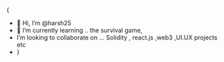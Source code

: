 {
- 👋 Hi, I’m @harsh25
- 🌱 I’m currently learning .. the survival game,
- I’m looking to collaborate on ... Solidity , react.js ,web3 ,UI.UX projects etc
- }

<!---
harsh2569/harsh2569 is a ✨ special ✨ repository because its `README.md` (this file) appears on your GitHub profile.
You can click the Preview link to take a look at your changes.
--->
